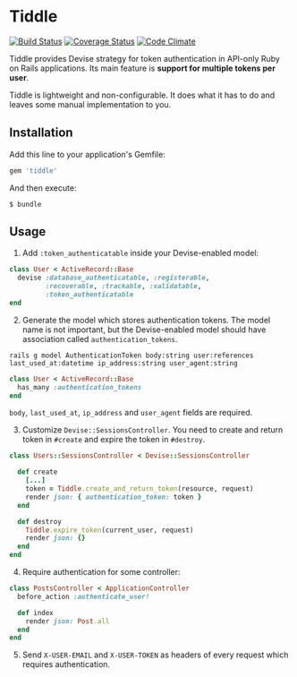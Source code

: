 # Tiddle

[![Build Status](https://travis-ci.org/adamniedzielski/tiddle.svg?branch=master)](https://travis-ci.org/adamniedzielski/tiddle)
[![Coverage Status](https://coveralls.io/repos/adamniedzielski/tiddle/badge.svg?branch=master)](https://coveralls.io/r/adamniedzielski/tiddle?branch=master)
[![Code Climate](https://codeclimate.com/github/adamniedzielski/tiddle/badges/gpa.svg)](https://codeclimate.com/github/adamniedzielski/tiddle)

Tiddle provides Devise strategy for token authentication in API-only Ruby on Rails applications. Its main feature is **support for multiple tokens per user**.

Tiddle is lightweight and non-configurable. It does what it has to do and leaves some manual implementation to you.

## Installation

Add this line to your application's Gemfile:

```ruby
gem 'tiddle'
```

And then execute:

    $ bundle


## Usage

1) Add ```:token_authenticatable``` inside your Devise-enabled model:

```ruby
class User < ActiveRecord::Base
  devise :database_authenticatable, :registerable,
         :recoverable, :trackable, :validatable,
         :token_authenticatable
end
```

2) Generate the model which stores authentication tokens. The model name is not important, but the Devise-enabled model should have association called ```authentication_tokens```.

```
rails g model AuthenticationToken body:string user:references last_used_at:datetime ip_address:string user_agent:string
```

```ruby
class User < ActiveRecord::Base
  has_many :authentication_tokens
end
```

```body```, ```last_used_at```, ```ip_address``` and ```user_agent``` fields are required.

3) Customize ```Devise::SessionsController```. You need to create and return token in ```#create``` and expire the token in ```#destroy```.

```ruby
class Users::SessionsController < Devise::SessionsController

  def create
    [...]
    token = Tiddle.create_and_return_token(resource, request)
    render json: { authentication_token: token }
  end

  def destroy
    Tiddle.expire_token(current_user, request)
    render json: {}
  end
end
```

4) Require authentication for some controller:

```ruby
class PostsController < ApplicationController
  before_action :authenticate_user!

  def index
    render json: Post.all
  end
end
```

5) Send ```X-USER-EMAIL``` and ```X-USER-TOKEN``` as headers of every request which requires authentication.
